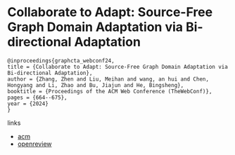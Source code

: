 # Collaborate to Adapt: Source-Free Graph Domain Adaptation via Bi-directional Adaptation

```
@inproceedings{graphcta_webconf24,
title = {Collaborate to Adapt: Source-Free Graph Domain Adaptation via Bi-directional Adaptation},
author = {Zhang, Zhen and Liu, Meihan and wang, an hui and Chen, Hongyang and Li, Zhao and Bu, Jiajun and He, Bingsheng},
booktitle = {Proceedings of the ACM Web Conference (TheWebConf)},
pages = {664--675},
year = {2024}
}
```

links
- [acm](https://dl.acm.org/doi/10.1145/3589334.3645507)
- [openreview](https://openreview.net/forum?id=4ieLqLgu2q)
